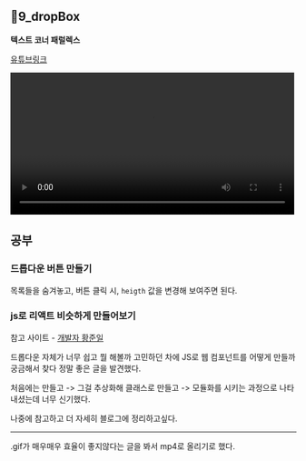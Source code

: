 ## 📁9_dropBox

**텍스트 코너 패럴렉스**

[유튜브링크](https://www.youtube.com/watch?v=zf1C1peIk8I)

<video width='500' autoplay loop> 
  <source src="https://user-images.githubusercontent.com/44540726/130917635-f839751c-7ff4-4300-a247-b17e3b9aad15.mp4" >
</video>

## 공부

### 드롭다운 버튼 만들기

목록들을 숨겨놓고, 버튼 클릭 시, `heigth` 값을 변경해 보여주면 된다.

### js로 리액트 비슷하게 만들어보기

참고 사이트 - [개발자 황준일](https://junilhwang.github.io/TIL/Javascript/Design/Vanilla-JS-Component/#_5-%E1%84%8F%E1%85%A5%E1%86%B7%E1%84%91%E1%85%A9%E1%84%82%E1%85%A5%E1%86%AB%E1%84%90%E1%85%B3-%E1%84%87%E1%85%AE%E1%86%AB%E1%84%92%E1%85%A1%E1%86%AF)

드롭다운 자체가 너무 쉽고 뭘 해볼까 고민하던 차에 JS로 웹 컴포넌트를 어떻게 만들까 궁금해서 찾다 정말 좋은 글을 발견했다.

처음에는 만들고 -> 그걸 추상화해 클래스로 만들고 -> 모듈화를 시키는 과정으로 나타내셨는데 너무 신기했다.

나중에 참고하고 더 자세히 블로그에 정리하고싶다.

---

.gif가 매우매우 효율이 좋지않다는 글을 봐서 mp4로 올리기로 했다.
